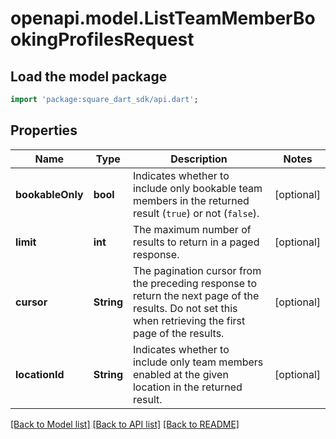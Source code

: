# openapi.model.ListTeamMemberBookingProfilesRequest

## Load the model package
```dart
import 'package:square_dart_sdk/api.dart';
```

## Properties
Name | Type | Description | Notes
------------ | ------------- | ------------- | -------------
**bookableOnly** | **bool** | Indicates whether to include only bookable team members in the returned result (`true`) or not (`false`). | [optional] 
**limit** | **int** | The maximum number of results to return in a paged response. | [optional] 
**cursor** | **String** | The pagination cursor from the preceding response to return the next page of the results. Do not set this when retrieving the first page of the results. | [optional] 
**locationId** | **String** | Indicates whether to include only team members enabled at the given location in the returned result. | [optional] 

[[Back to Model list]](../README.md#documentation-for-models) [[Back to API list]](../README.md#documentation-for-api-endpoints) [[Back to README]](../README.md)


